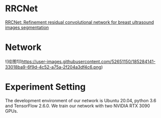 # RRCNet
[RRCNet: Refinement residual convolutional network for breast ultrasound images segmentation](https://doi.org/10.1016/j.engappai.2022.105601)


# Network
![绘图1])https://user-images.githubusercontent.com/52651150/185284141-33018ba9-6f9d-4c52-a75a-2f204a3df4c6.png)


# Experiment Setting
The development environment of our network is Ubuntu 20.04, python 3.6 and TensorFlow 2.6.0. We train our network with two NVIDIA RTX 3090 GPUs.
